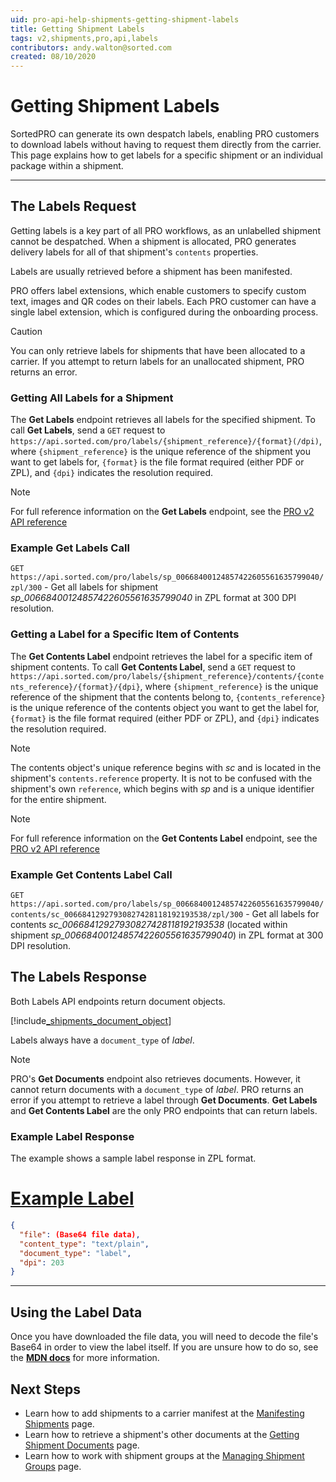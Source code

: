 ```yaml
---
uid: pro-api-help-shipments-getting-shipment-labels
title: Getting Shipment Labels
tags: v2,shipments,pro,api,labels
contributors: andy.walton@sorted.com
created: 08/10/2020
---
```

# Getting Shipment Labels

SortedPRO can generate its own despatch labels, enabling PRO customers to download labels without having to request them directly from the carrier. This page explains how to get labels for a specific shipment or an individual package within a shipment.

---

## The Labels Request

Getting labels is a key part of all PRO workflows, as an unlabelled shipment cannot be despatched. When a shipment is allocated, PRO generates delivery labels for all of that shipment's `contents` properties.

Labels are usually retrieved before a shipment has been manifested.

PRO offers label extensions, which enable customers to specify custom text, images and QR codes on their labels. Each PRO customer can have a single label extension, which is configured during the onboarding process.

> [!CAUTION]
> 
> You can only retrieve labels for shipments that have been allocated to a carrier. If you attempt to return labels for an unallocated shipment, PRO returns an error.

### Getting All Labels for a Shipment

The **Get Labels** endpoint retrieves all labels for the specified shipment. To call **Get Labels**, send a `GET` request to `https://api.sorted.com/pro/labels/{shipment_reference}/{format}(/dpi)`, where `{shipment_reference}` is the unique reference of the shipment you want to get labels for, `{format}` is the file format required (either PDF or ZPL), and `{dpi}` indicates the resolution required.

<!--**Get Labels** also has an optional `?include_extension=bool` boolean (true/false) query enabling you to specify whether you want the returned labels to include your custom label extensions. If you do not provide an `include_extension` query then PRO returns label extensions by default.-->

> [!NOTE]
> For full reference information on the **Get Labels** endpoint, see the [PRO v2 API reference](/pro/api/reference/labels.html#tag/Labels/paths/~1labels~1{shipmentReference}~1{contentType}~1{dpi}/get)

### Example Get Labels Call

`GET https://api.sorted.com/pro/labels/sp_00668400124857422605561635799040/zpl/300` - Get all labels for shipment _sp_00668400124857422605561635799040_ in ZPL format at 300 DPI resolution.

### Getting a Label for a Specific Item of Contents

The **Get Contents Label** endpoint retrieves the label for a specific item of shipment contents. To call **Get Contents Label**, send a `GET` request to `https://api.sorted.com/pro/labels/{shipment_reference}/contents/{contents_reference}/{format}/{dpi}`, where `{shipment_reference}` is the unique reference of the shipment that the contents belong to, `{contents_reference}` is the unique reference of the contents object you want to get the label for, `{format}` is the file format required (either PDF or ZPL), and `{dpi}` indicates the resolution required.

> [!NOTE]
> The contents object's unique reference begins with _sc_ and is located in the shipment's `contents.reference` property. It is not to be confused with the shipment's own `reference`, which begins with _sp_ and is a unique identifier for the entire shipment.

<!--**Get Contents Label** also has an optional `?include_extension=bool` boolean (true/false) query enabling you to specify whether you want the returned labels to include your custom label extensions. If you do not provide an `include_extension` query then PRO returns label extensions by default.-->

> [!NOTE]
> For full reference information on the **Get Contents Label** endpoint, see the [PRO v2 API reference](/pro/api/reference/labels.html#tag/Labels/paths/~1labels~1{shipmentReference}~1contents~1{contentsReference}~1{contentType}~1{dpi}/get)

### Example Get Contents Label Call

`GET https://api.sorted.com/pro/labels/sp_00668400124857422605561635799040/contents/sc_00668412927930827428118192193538/zpl/300` - Get all labels for contents _sc_00668412927930827428118192193538_ (located within shipment _sp_00668400124857422605561635799040_) in ZPL format at 300 DPI resolution. 

## The Labels Response

Both Labels API endpoints return document objects. 

[!include[_shipments_document_object](../includes/_shipments_document_object.md)]

Labels always have a `document_type` of _label_.

> [!NOTE]
> PRO's **Get Documents** endpoint also retrieves documents. However, it cannot return documents with a `document_type` of _label_. PRO returns an error if you attempt to retrieve a label through **Get Documents**. **Get Labels** and **Get Contents Label** are the only PRO endpoints that can return labels.

### Example Label Response

The example shows a sample label response in ZPL format.

# [Example Label](#tab/example-label)

```json
{
  "file": (Base64 file data),
  "content_type": "text/plain",
  "document_type": "label",
  "dpi": 203
}
```
---

## Using the Label Data

Once you have downloaded the file data, you will need to decode the file's Base64 in order to view the label itself. If you are unsure how to do so, see the **[MDN docs](https://developer.mozilla.org/en-US/docs/Web/API/WindowBase64/Base64_encoding_and_decoding)** for more information.

## Next Steps

* Learn how to add shipments to a carrier manifest at the [Manifesting Shipments](/pro/api/shipments/manifesting_shipments.html) page.
* Learn how to retrieve a shipment's other documents at the [Getting Shipment Documents](/pro/api/shipments/getting_shipment_documents.html) page.
* Learn how to work with shipment groups at the [Managing Shipment Groups](/pro/api/shipments/managing_shipment_groups.html) page.